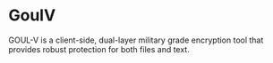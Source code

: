 # GoulV
GOUL-V is a client-side, dual-layer military grade encryption tool that provides robust protection for both files and text.
